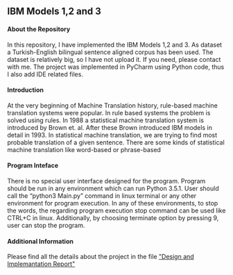 ## IBM Models 1,2 and 3

#### About the Repository
In this repository, I have implemented the IBM Models 1,2 and 3. As dataset a Turkish-English bilingual sentence aligned corpus has been used. The dataset is relatively big, so I have not upload it. If you need, please contact with me. The project was implemented in PyCharm using Python code, thus I also add IDE related files.  

#### Introduction
At the very beginning of Machine Translation history, rule-based machine translation systems were popular. In rule based systems the problem is solved using rules. In 1988 a statistical machine translation system is introduced by Brown et. al. After these Brown introduced IBM models in detail in 1993. In statistical machine translation, we are trying to find most probable translation of a given sentence. There are some kinds of statistical machine translation like word-based or phrase-based

#### Program Inteface
There is no special user interface designed for the program. Program should be run in any environment which can run Python 3.5.1. User should call the “python3 Main.py” command in linux terminal or any other environment for program execution. In any of these environments, to stop the words, the regarding program execution stop command can be used like CTRL+C in linux. Additionally, by choosing terminate option by pressing 9, user can stop the program.

#### Additional Information
Please find all the details about the project in the file ["Design and Implemantation Report"](https://github.com/onurmus/IBM-Models-1-2-3/Design_and_Implementation.pdf)
